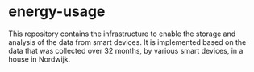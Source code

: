 # energy-usage
This repository contains the infrastructure to enable the storage and analysis of the data from smart devices. It is implemented based on the data that was collected over 32 months, by various smart devices, in a house in Nordwijk.
